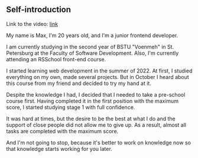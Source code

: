 ## Self-introduction

Link to the video: [link]()

My name is Max, I'm 20 years old, and I'm a junior frontend developer. 

I am currently studying in the second year of BSTU "Voenmeh" in St. Petersburg at the Faculty of Software Development. Also, I'm currently attending an RSSchool front-end course. 

I started learning web development in the summer of 2022. At first, I studied everything on my own, made several projects. But in October I heard about this course from my friend and decided to try my hand at it.  

Despite the knowledge I had, I decided that I needed to take a pre-school course first. Having completed it in the first position with the maximum score, I started studying stage 1 with full confidence.

It was hard at times, but the desire to be the best at what I do and the support of close people did not allow me to give up. As a result, almost all tasks are completed with the maximum score. 

And I'm not going to stop, because it's better to work on knowledge now so that knowledge starts working for you later. 
